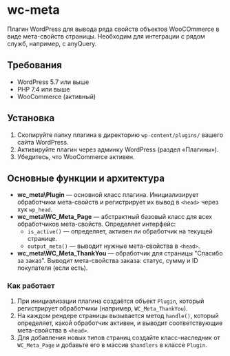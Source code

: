 # wc-meta

Плагин WordPress для вывода ряда свойств объектов WooCOmmerce в виде мета-свойств страницы.
Необходим для интеграции с рядом служб, например, с anyQuery.

## Требования

- WordPress 5.7 или выше
- PHP 7.4 или выше
- WooCommerce (активный)

## Установка

1. Скопируйте папку плагина в директорию `wp-content/plugins/` вашего сайта WordPress.
2. Активируйте плагин через админку WordPress (раздел «Плагины»).
3. Убедитесь, что WooCommerce активен.

## Основные функции и архитектура

- **wc_meta\\Plugin** — основной класс плагина. Инициализирует обработчики мета-свойств и регистрирует их вывод в `<head>` через хук `wp_head`.
- **wc_meta\\WC_Meta_Page** — абстрактный базовый класс для всех обработчиков мета-свойств. Определяет интерфейс:
  - `is_active()` — определяет, активен ли обработчик на текущей странице.
  - `output_meta()` — выводит нужные мета-свойства в `<head>`.
- **wc_meta\\WC_Meta_ThankYou** — обработчик для страницы "Спасибо за заказ". Выводит мета-свойства заказа: статус, сумму и ID покупателя (если есть).

### Как работает

1. При инициализации плагина создаётся объект `Plugin`, который регистрирует обработчики (например, `WC_Meta_ThankYou`).
2. На каждом рендере страницы вызывается метод `handle()`, который определяет, какой обработчик активен, и выводит соответствующие мета-свойства в `<head>`.
3. Для добавления новых типов страниц создайте класс-наследник от `WC_Meta_Page` и добавьте его в массив `$handlers` в классе `Plugin`.
